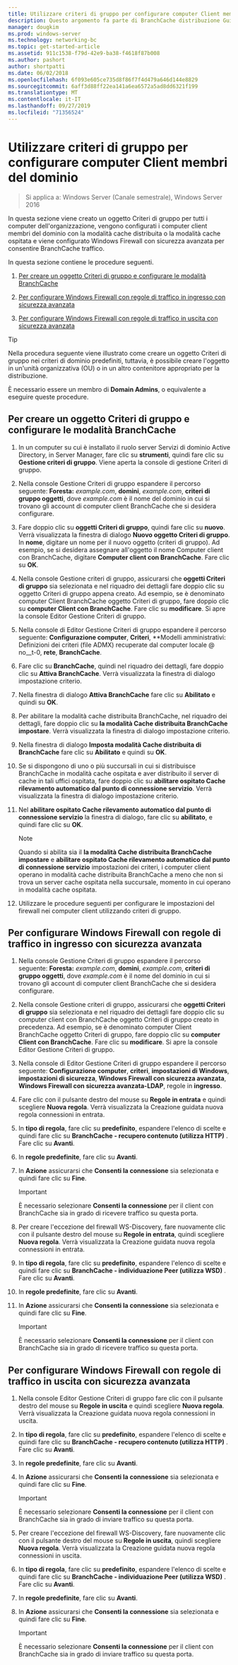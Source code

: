 ```yaml
---
title: Utilizzare criteri di gruppo per configurare computer Client membri del dominio
description: Questo argomento fa parte di BranchCache distribuzione Guide per Windows Server 2016, che illustra come distribuire BranchCache in modalità cache distribuita e ospitato per ottimizzare l'utilizzo della larghezza di banda WAN nelle succursali
manager: dougkim
ms.prod: windows-server
ms.technology: networking-bc
ms.topic: get-started-article
ms.assetid: 911c1538-f79d-42e9-ba38-f4618f87b008
ms.author: pashort
author: shortpatti
ms.date: 06/02/2018
ms.openlocfilehash: 6f093e605ce735d8f86f7f4d479a646d144e8829
ms.sourcegitcommit: 6aff3d88ff22ea141a6ea6572a5ad8dd6321f199
ms.translationtype: MT
ms.contentlocale: it-IT
ms.lasthandoff: 09/27/2019
ms.locfileid: "71356524"
---
```

# <a name="use-group-policy-to-configure-domain-member-client-computers"></a>Utilizzare criteri di gruppo per configurare computer Client membri del dominio

>Si applica a: Windows Server (Canale semestrale), Windows Server 2016

In questa sezione viene creato un oggetto Criteri di gruppo per tutti i computer dell'organizzazione, vengono configurati i computer client membri del dominio con la modalità cache distribuita o la modalità cache ospitata e viene configurato Windows Firewall con sicurezza avanzata per consentire BranchCache traffico.  
  
In questa sezione contiene le procedure seguenti.  
  
1.  [Per creare un oggetto Criteri di gruppo e configurare le modalità BranchCache](#bkmk_gp)  
  
2.  [Per configurare Windows Firewall con regole di traffico in ingresso con sicurezza avanzata](#bkmk_inbound)  
  
3.  [Per configurare Windows Firewall con regole di traffico in uscita con sicurezza avanzata](#bkmk_outbound)  
  
> [!TIP]  
> Nella procedura seguente viene illustrato come creare un oggetto Criteri di gruppo nei criteri di dominio predefiniti, tuttavia, è possibile creare l'oggetto in un'unità organizzativa (OU) o in un altro contenitore appropriato per la distribuzione.  
  
È necessario essere un membro di **Domain Admins**, o equivalente a eseguire queste procedure.  
  
## <a name="bkmk_gp"></a>Per creare un oggetto Criteri di gruppo e configurare le modalità BranchCache  
  
1.  In un computer su cui è installato il ruolo server Servizi di dominio Active Directory, in Server Manager, fare clic su **strumenti**, quindi fare clic su **Gestione criteri di gruppo**. Viene aperta la console di gestione Criteri di gruppo.  
  
2.  Nella console Gestione Criteri di gruppo espandere il percorso seguente: **Foresta:** *example.com*, **domini**, *example.com*, **criteri di gruppo oggetti**, dove *example.com* è il nome del dominio in cui si trovano gli account di computer client BranchCache che si desidera configurare.  
  
3.  Fare doppio clic su **oggetti Criteri di gruppo**, quindi fare clic su **nuovo**. Verrà visualizzata la finestra di dialogo **Nuovo oggetto Criteri di gruppo**. In **nome**, digitare un nome per il nuovo oggetto (criteri di gruppo). Ad esempio, se si desidera assegnare all'oggetto il nome Computer client con BranchCache, digitare **Computer client con BranchCache**. Fare clic su **OK**.  
  
4.  Nella console Gestione criteri di gruppo, assicurarsi che **oggetti Criteri di gruppo** sia selezionata e nel riquadro dei dettagli fare doppio clic su oggetto Criteri di gruppo appena creato. Ad esempio, se è denominato computer Client BranchCache oggetto Criteri di gruppo, fare doppio clic su **computer Client con BranchCache**. Fare clic su **modificare**. Si apre la console Editor Gestione Criteri di gruppo.  
  
5.  Nella console di Editor Gestione Criteri di gruppo espandere il percorso seguente: **Configurazione computer**, **Criteri**, **Modelli amministrativi: Definizioni dei criteri (file ADMX) recuperate dal computer locale @ no__t-0, **rete**, **BranchCache**.  
  
6.  Fare clic su **BranchCache**, quindi nel riquadro dei dettagli, fare doppio clic su **Attiva BranchCache**. Verrà visualizzata la finestra di dialogo impostazione criterio.  
  
7.  Nella finestra di dialogo **Attiva BranchCache** fare clic su **Abilitato** e quindi su **OK**.  
  
8.  Per abilitare la modalità cache distribuita BranchCache, nel riquadro dei dettagli, fare doppio clic su **la modalità Cache distribuita BranchCache impostare**. Verrà visualizzata la finestra di dialogo impostazione criterio.  
  
9. Nella finestra di dialogo **Imposta modalità Cache distribuita di BranchCache** fare clic su **Abilitato** e quindi su **OK**.  
  
10. Se si dispongono di uno o più succursali in cui si distribuisce BranchCache in modalità cache ospitata e aver distribuito il server di cache in tali uffici ospitata, fare doppio clic su **abilitare ospitato Cache rilevamento automatico dal punto di connessione servizio**. Verrà visualizzata la finestra di dialogo impostazione criterio.  
  
11. Nel **abilitare ospitato Cache rilevamento automatico dal punto di connessione servizio** la finestra di dialogo, fare clic su **abilitato**, e quindi fare clic su **OK**.  
  
    > [!NOTE]  
    > Quando si abilita sia il **la modalità Cache distribuita BranchCache impostare** e **abilitare ospitato Cache rilevamento automatico dal punto di connessione servizio** impostazioni dei criteri, i computer client operano in modalità cache distribuita BranchCache a meno che non si trova un server cache ospitata nella succursale, momento in cui operano in modalità cache ospitata.  
  
12. Utilizzare le procedure seguenti per configurare le impostazioni del firewall nei computer client utilizzando criteri di gruppo.  
  
## <a name="bkmk_inbound"></a>Per configurare Windows Firewall con regole di traffico in ingresso con sicurezza avanzata  
  
1.  Nella console Gestione Criteri di gruppo espandere il percorso seguente: **Foresta:** *example.com*, **domini**, *example.com*, **criteri di gruppo oggetti**, dove *example.com* è il nome del dominio in cui si trovano gli account di computer client BranchCache che si desidera configurare.  
  
2.  Nella console Gestione criteri di gruppo, assicurarsi che **oggetti Criteri di gruppo** sia selezionata e nel riquadro dei dettagli fare doppio clic su computer client con BranchCache oggetto Criteri di gruppo creato in precedenza. Ad esempio, se è denominato computer Client BranchCache oggetto Criteri di gruppo, fare doppio clic su **computer Client con BranchCache**. Fare clic su **modificare**. Si apre la console Editor Gestione Criteri di gruppo.  
  
3.  Nella console di Editor Gestione Criteri di gruppo espandere il percorso seguente: **Configurazione computer**, **criteri**, **impostazioni di Windows**, **impostazioni di sicurezza**, **Windows Firewall con sicurezza avanzata**, **Windows Firewall con sicurezza avanzata-LDAP**, regole in **ingresso**.  
  
4.  Fare clic con il pulsante destro del mouse su **Regole in entrata** e quindi scegliere **Nuova regola**. Verrà visualizzata la Creazione guidata nuova regola connessioni in entrata.  
  
5.  In **tipo di regola**, fare clic su **predefinito**, espandere l'elenco di scelte e quindi fare clic su **BranchCache - recupero contenuto (utilizza HTTP)** . Fare clic su **Avanti**.  
  
6.  In **regole predefinite**, fare clic su **Avanti**.  
  
7.  In **Azione** assicurarsi che **Consenti la connessione** sia selezionata e quindi fare clic su **Fine**.  
  
    > [!IMPORTANT]  
    > È necessario selezionare **Consenti la connessione** per il client con BranchCache sia in grado di ricevere traffico su questa porta.  
  
8.  Per creare l'eccezione del firewall WS-Discovery, fare nuovamente clic con il pulsante destro del mouse su **Regole in entrata**, quindi scegliere **Nuova regola**. Verrà visualizzata la Creazione guidata nuova regola connessioni in entrata.  
  
9. In **tipo di regola**, fare clic su **predefinito**, espandere l'elenco di scelte e quindi fare clic su **BranchCache - individuazione Peer (utilizza WSD)** . Fare clic su **Avanti**.  
  
10. In **regole predefinite**, fare clic su **Avanti**.  
  
11. In **Azione** assicurarsi che **Consenti la connessione** sia selezionata e quindi fare clic su **Fine**.  
  
    > [!IMPORTANT]  
    > È necessario selezionare **Consenti la connessione** per il client con BranchCache sia in grado di ricevere traffico su questa porta.  
  
## <a name="bkmk_outbound"></a>Per configurare Windows Firewall con regole di traffico in uscita con sicurezza avanzata  
  
1.  Nella console Editor Gestione Criteri di gruppo fare clic con il pulsante destro del mouse su **Regole in uscita** e quindi scegliere **Nuova regola**. Verrà visualizzata la Creazione guidata nuova regola connessioni in uscita.  
  
2.  In **tipo di regola**, fare clic su **predefinito**, espandere l'elenco di scelte e quindi fare clic su **BranchCache - recupero contenuto (utilizza HTTP)** . Fare clic su **Avanti**.  
  
3.  In **regole predefinite**, fare clic su **Avanti**.  
  
4.  In **Azione** assicurarsi che **Consenti la connessione** sia selezionata e quindi fare clic su **Fine**.  
  
    > [!IMPORTANT]  
    > È necessario selezionare **Consenti la connessione** per il client con BranchCache sia in grado di inviare traffico su questa porta.  
  
5.  Per creare l'eccezione del firewall WS-Discovery, fare nuovamente clic con il pulsante destro del mouse su **Regole in uscita**, quindi scegliere **Nuova regola**. Verrà visualizzata la Creazione guidata nuova regola connessioni in uscita.  
  
6.  In **tipo di regola**, fare clic su **predefinito**, espandere l'elenco di scelte e quindi fare clic su **BranchCache - individuazione Peer (utilizza WSD)** . Fare clic su **Avanti**.  
  
7.  In **regole predefinite**, fare clic su **Avanti**.  
  
8.  In **Azione** assicurarsi che **Consenti la connessione** sia selezionata e quindi fare clic su **Fine**.  
  
    > [!IMPORTANT]  
    > È necessario selezionare **Consenti la connessione** per il client con BranchCache sia in grado di inviare traffico su questa porta.  
  



